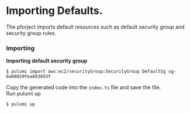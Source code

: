 # Importing Defaults.

The pforject imports default resources such as default security group and security group rules.

### Importing

**Importing default security group**

```
$ pulumi import aws:ec2/securityGroup:SecurityGroup DefaultSg sg-0a08029fea883893f
```

Copy the generated code into the `index.ts` file and save the file.  
Run pulumi up

```
$ pulumi up
```
